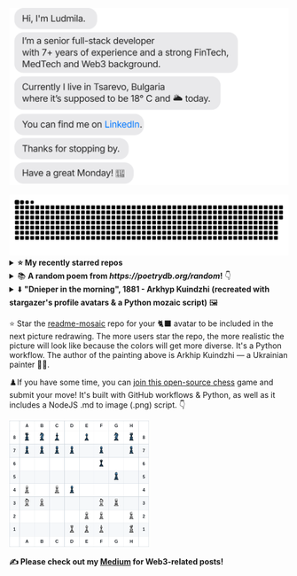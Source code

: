 [![](https://raw.githubusercontent.com/milaabl/milaabl/main/chat.svg)](https://www.linkedin.com/in/ludmila-a-dev/)

<!-- https://github.com/milaabl/milaabl/assets/86361434/c35b0e6f-acf0-435e-920d-b90faa4788ad -->

<img alt="Snake eating my contributions for breakfast🧉" src="https://raw.githubusercontent.com/milaabl/milaabl-readme/preview/github-contribution-grid-snake.svg" />

<details>
<summary>
  <strong>⭐ My recently starred repos </strong>
</summary>
  
<!-- Starred repos start -->
| Name | Url | Stars | Description |
| --- | --- |  --- |  --- |
| lightningdevkit/rust-lightning|https://github.com/lightningdevkit/rust-lightning|997|A highly modular Bitcoin Lightning library written in Rust. It's rust-lightning, not Rusty's Lightning!|
| node-lightning/node-lightning|https://github.com/node-lightning/node-lightning|121|Bitcoin Lighting Network implemented in Node.js|
| OpenZeppelin/openzeppelin-contracts-upgradeable|https://github.com/OpenZeppelin/openzeppelin-contracts-upgradeable|876|Upgradeable variant of OpenZeppelin Contracts, meant for use in upgradeable contracts. |
| dapphub/ds-test|https://github.com/dapphub/ds-test|186|Assertions, equality checks and other test helpers|
| hbarcelos/forge-multi-version|https://github.com/hbarcelos/forge-multi-version|21|Using forge with multiple solc versions|
| threshold-network/merkle-distribution|https://github.com/threshold-network/merkle-distribution|1|Threshold Network rewards generation and distribution|
| nucypher/nucypher-contracts|https://github.com/nucypher/nucypher-contracts|13|Ethereum contracts supporting TACo applications on the Threshold Network.|
| keep-network/tbtc-v2|https://github.com/keep-network/tbtc-v2|38|Trustlessly tokenized Bitcoin on Ethereum, version 2|
| TotallyMaliciousCryptoBro/TotallyMaliciousCryptoBro|https://github.com/TotallyMaliciousCryptoBro/TotallyMaliciousCryptoBro|5||
| ethereum/EIPs|https://github.com/ethereum/EIPs|12022|The Ethereum Improvement Proposal repository|
| pcaversaccio/reentrancy-attacks|https://github.com/pcaversaccio/reentrancy-attacks|982|A chronological and (hopefully) complete list of reentrancy attacks to date.|
| StableLib/stablelib|https://github.com/StableLib/stablelib|148|A stable library of useful TypeScript/JavaScript code|
| snappyjs/node-request-queue|https://github.com/snappyjs/node-request-queue|8|A utility to queue up a number requests to be executed in parallel batches with possible waitTime between them.|
| TP-Lab/tp-js-sdk|https://github.com/TP-Lab/tp-js-sdk|178|TokenPocket JS API for Dapp of ETH, IOST, TRON, COSMOS, SOLANA, EOS etc. (mobile only)|
| petr-hejda/solidity-merkle-airdrop|https://github.com/petr-hejda/solidity-merkle-airdrop|3|Example implementation of ERC20 token airdrop using merkle tree|
| MetaMask/KeyringController|https://github.com/MetaMask/KeyringController|207|A module for managing groups of Ethereum accounts and using them.|
| appwrite/appwrite|https://github.com/appwrite/appwrite|36641|Build like a team of hundreds_|
| novuhq/novu|https://github.com/novuhq/novu|29018|🔥 The open-source notification infrastructure with fully functional embedded notification center 🚀🚀🚀|
| wagmi-dev/references|https://github.com/wagmi-dev/references|92|Collection of Chains & Connectors for wagmi|
| pancakeswap/pancake-frontend|https://github.com/pancakeswap/pancake-frontend|2416|:pancakes: Pancake main features (farms, pools, IFO, lottery, profiles)|
| paperxyz/js-sdk|https://github.com/paperxyz/js-sdk|5||
| Infrablok/login-with-metamask-using-node-js-express-js-react-js-postgresql|https://github.com/Infrablok/login-with-metamask-using-node-js-express-js-react-js-postgresql|2|Login with MetaMask using Node JS, Express Js , React Js& Postgresql|
| metaspartan/wallet-address-validator|https://github.com/metaspartan/wallet-address-validator|2|Useful NodeJS & JS Library for validation of Bitcoin, Litecoin, Denarius, and other cryptocoin addresses|
| thirdweb-example/login-with-wallet|https://github.com/thirdweb-example/login-with-wallet|20|Authenticate to a backend using the sign in with ethereum standard provided by thirdweb auth|
| Rari-Capital/nova|https://github.com/Rari-Capital/nova|216|Read and write to L1 with minimal latency and no trust tradeoffs.|
| 0xTex/bond-contracts|https://github.com/0xTex/bond-contracts|1|Source code for released Bond Protocol smart contracts.|
| golang/crypto|https://github.com/golang/crypto|2807|[mirror] Go supplementary cryptography libraries|
| cargo-eth/cargo-js|https://github.com/cargo-eth/cargo-js|24||
| Theo6890/diamond-vaults|https://github.com/Theo6890/diamond-vaults|1|Implement Dimond pattern (EIP-2535) through DeFi vaults (EIP-4626) and many other must know EIPs|
| jviray/buidl-box|https://github.com/jviray/buidl-box|1|Development box (boilerplate) for building Ethereum apps|

<!-- Starred repos end -->

</details>

<details>
  <summary>📚 <strong>A random poem from <em>https://poetrydb.org/random</em>!</strong> 👇 </summary>

<!-- Start poem -->
# 💮 Lines Written in an Album, at Malta by *George Gordon, Lord Byron*

<p>
    As o'er the cold sepulchral stone<br/>  Some _name_ arrests the passer-by;<br/>Thus, when thou view'st this page alone,<br/>  May _mine_ attract thy pensive eye!<br/><br/>And when by thee that name is read,<br/>  Perchance in some succeeding year,<br/>Reflect on _me_ as on the _dead_,<br/>  And think my _Heart_ is buried _here_.
</p>

***
<!-- End poem -->
</details>

<details>
<summary>
  ⬇️ <strong>"Dnieper in the morning", 1881 - Arkhyp Kuindzhi (recreated with stargazer's profile avatars & a Python mozaic script)</strong> 🖼️
</summary>

<img width="49%" src="https://raw.githubusercontent.com/milaabl/readme-mosaic/main/data/input.jpg" alt="Original picture"/>
<img width="49%" src="https://raw.githubusercontent.com/milaabl/readme-mosaic/main/data/output.jpg" alt="Output picture"/>
<img width="70%" src="https://raw.githubusercontent.com/milaabl/readme-mosaic/main/data/output.gif" alt="Output GIF"/>
</details>

⭐ Star the [readme-mosaic](https://github.com/milaabl/readme-mosaic) repo for your 🐈‍⬛ avatar to be included in the next picture redrawing. The more users star the repo, the more realistic the picture will look like because the colors will get more diverse. It's a Python workflow. The author of the painting above is Arkhip Kuindzhi — a Ukrainian painter 💙💛.

♟️If you have some time, you can [join this open-source chess](https://github.com/milaabl/readme-chess) game and submit your move! It's built with GitHub workflows & Python, as well as it includes a NodeJS .md to image (.png) script. 👇

<a href="https://github.com/milaabl/readme-chess/blob/master/README.md"><img src="https://raw.githubusercontent.com/milaabl/readme-chess/master/chess.png" alt="README chess dynamic game preview" width="50%" /></a>

<strong>✍️ Please check out my <a href="https://medium.com/@milaabl2405">Medium</a> for Web3-related posts!</strong>
